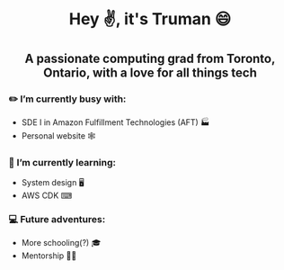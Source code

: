 # <p align="center">Hey ✌️, it's Truman 😄</p>
## <p align="center">A passionate computing grad from Toronto, Ontario, with a love for all things tech</p>

### ✏️ I’m currently busy with:

* SDE I in Amazon Fulfillment Technologies (AFT) 🏭
* Personal website 🕸

### 🌱 I’m currently learning:

* System design 🖥
* AWS CDK ⌨
  
### 💻 Future adventures:

* More schooling(?) 🎓
* Mentorship 👨‍🏫
